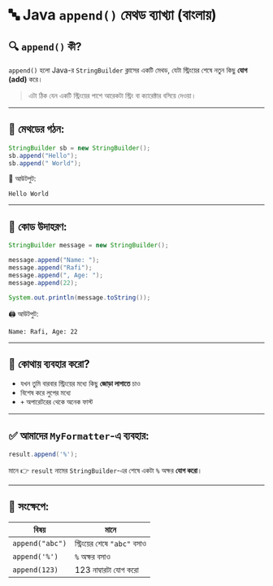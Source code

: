 
# 🔤 Java `append()` মেথড ব্যাখ্যা (বাংলায়)

## 🔍 `append()` কী?

`append()` হলো Java-র `StringBuilder` ক্লাসের একটি মেথড, যেটা স্ট্রিংয়ের শেষে নতুন কিছু **যোগ (add)** করে।

> এটা ঠিক যেন একটি স্ট্রিংয়ের পাশে আরেকটা স্ট্রিং বা ক্যারেক্টার বসিয়ে দেওয়া।

---

## 📘 মেথডের গঠন:

```java
StringBuilder sb = new StringBuilder();
sb.append("Hello");
sb.append(" World");
```

🔁 আউটপুট:

```
Hello World
```

---

## 🔧 কোড উদাহরণ:

```java
StringBuilder message = new StringBuilder();

message.append("Name: ");
message.append("Rafi");
message.append(", Age: ");
message.append(22);

System.out.println(message.toString());
```

🖨️ আউটপুট:

```
Name: Rafi, Age: 22
```

---

## 📌 কোথায় ব্যবহার করো?

- যখন তুমি বারবার স্ট্রিংয়ের মধ্যে কিছু **জোড়া লাগাতে** চাও  
- বিশেষ করে লুপের মধ্যে  
- `+` অপারেটরের থেকে অনেক ফাস্ট

---

## ✅ আমাদের `MyFormatter`-এ ব্যবহার:

```java
result.append('%');
```

মানে 👉 `result` নামের `StringBuilder`-এর শেষে একটা `%` অক্ষর **যোগ করো**।

---

## 🔁 সংক্ষেপে:

| বিষয়              | মানে                        |
|-------------------|-----------------------------|
| `append("abc")`   | স্ট্রিংয়ের শেষে `"abc"` বসাও |
| `append('%')`     | `%` অক্ষর বসাও              |
| `append(123)`     | 123 নাম্বারটা যোগ করো       |
